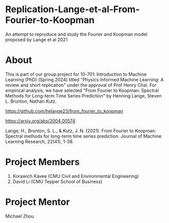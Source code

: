 # Replication-Lange-et-al-From-Fourier-to-Koopman
An attempt to reproduce and study the Fourier and Koopman model proposed by Lange et al 2021

# About
This is part of our group project for 10-701: Introduction to Machine Learning (PhD) (Spring 2024) titled "Physics Informed Machine Learning: A review and short replication" under the approval of Prof Henry Chai. For empirical analysis, we have selected "From Fourier to Koopman: Spectral Methods for Long-term Time Series Prediction" by Henning Lange, Steven L. Brunton, Nathan Kutz. 

https://github.com/helange23/from_fourier_to_koopman

https://arxiv.org/abs/2004.00574

Lange, H., Brunton, S. L., & Kutz, J. N. (2021). From Fourier to Koopman: Spectral methods for long-term time series prediction. Journal of Machine Learning Research, 22(41), 1-38.

# Project Members
1. Korawich Kavee (CMU Civil and Environmental Engineering) 
2. David Li (CMU Tepper School of Business) 

# Project Mentor
Michael Zhou
